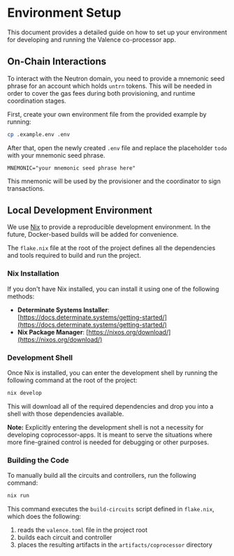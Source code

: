 # Environment Setup

This document provides a detailed guide on how to set up your environment for developing and
running the Valence co-processor app.

## On-Chain Interactions

To interact with the Neutron domain, you need to provide a mnemonic seed phrase for an account which holds `untrn` tokens.
This will be needed in order to cover the gas fees during both provisioning, and runtime coordination stages.

First, create your own environment file from the provided example by running:

```sh
cp .example.env .env
```

After that, open the newly created `.env` file and replace the placeholder `todo` with your mnemonic seed phrase.

```
MNEMONIC="your mnemonic seed phrase here"
```

This mnemonic will be used by the provisioner and the coordinator to sign transactions.

## Local Development Environment

We use [Nix](https://nixos.org/) to provide a reproducible development environment.
In the future, Docker-based builds will be added for convenience.

The `flake.nix` file at the root of the project defines all the dependencies and tools required to build and run the project.

### Nix Installation

If you don't have Nix installed, you can install it using one of the following methods:

- **Determinate Systems Installer**: [https://docs.determinate.systems/getting-started/](https://docs.determinate.systems/getting-started/)
- **Nix Package Manager**: [https://nixos.org/download/](https://nixos.org/download/)

### Development Shell

Once Nix is installed, you can enter the development shell by running the following command at the root of the project:

```sh
nix develop
```

This will download all of the required dependencies and drop you into a shell with those dependencies available.

**Note:** Explicitly entering the development shell is not a necessity for developing coprocessor-apps.
It is meant to serve the situations where more fine-grained control is needed for debugging or other purposes.

### Building the Code

To manually build all the circuits and controllers, run the following command:

```sh
nix run
```

This command executes the `build-circuits` script defined in `flake.nix`, which does the following:

1. reads the `valence.toml` file in the project root
2. builds each circuit and controller
3. places the resulting artifacts in the `artifacts/coprocessor` directory
